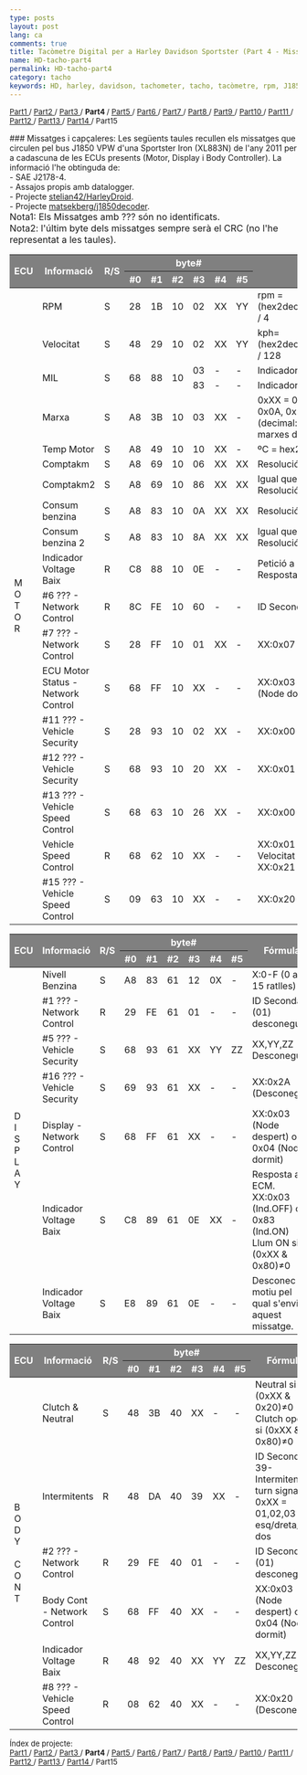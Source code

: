 ```yaml
---
type: posts
layout: post
lang: ca
comments: true
title: Tacòmetre Digital per a Harley Davidson Sportster (Part 4 - Missatges al bus)
name: HD-tacho-part4
permalink: HD-tacho-part4
category: tacho
keywords: HD, harley, davidson, tachometer, tacho, tacòmetre, rpm, J1850, missatges, ID, capçalera
---
```

<p>
<font size="2"> 
<a href="/HD-tacho-part1">Part1 </a>/
<a href="/HD-tacho-part2"> Part2 </a>/
<a href="/HD-tacho-part3"> Part3 </a>/
<b> Part4 </b>/
<a href="/HD-tacho-part5"> Part5 </a>/
<a href="/HD-tacho-part6"> Part6 </a>/
<a href="/HD-tacho-part7"> Part7 </a>/
<a href="/HD-tacho-part8"> Part8 </a>/
<a href="/HD-tacho-part9"> Part9 </a>/
<a href="/HD-tacho-part10"> Part10 </a>/
<a href="/HD-tacho-part11"> Part11 </a>/
<a href="/HD-tacho-part12"> Part12 </a>/
<a href="/HD-tacho-part13"> Part13 </a>/
<a href="/HD-tacho-part14"> Part14 </a>/
 Part15
 </font>
</p>
### Missatges i capçaleres:
Les següents taules recullen els missatges que circulen pel bus J1850 VPW d'una Sportster Iron (XL883N) de l'any 2011 per a cadascuna de les ECUs presents (Motor, Display i Body Controller). La informació l'he obtinguda de:<br>
- SAE J2178-4.<br>
- Assajos propis amb datalogger.<br>
- Projecte <a href="https://github.com/stelian42/HarleyDroid">stelian42/HarleyDroid</a>.<br>
- Projecte <a href=" https://github.com/matsekberg/j1850decoder">matsekberg/j1850decoder</a>.<br>
<font size="3">Nota1: Els Missatges amb ??? són no identificats.<br>
Nota2: l'últim byte dels missatges sempre serà el CRC (no l'he representat a les taules).</font>
<br>

<font size="2.5">
<table>
  <thead>
    <tr bgcolor="gray">
      <th rowspan="2"><font color="white">ECU</font></th>
      <th rowspan="2"><font color="white">Informació</font></th>
      <th rowspan="2"><font color="white">R/S</font></th>
      <th colspan="6"><font color="white">byte#</font></th>
      <th rowspan="2"><font color="white">Fórmula</font></th>
    </tr>
    <tr bgcolor="gray">
      <th><font color="white">#0</font></th>
      <th><font color="white">#1</font></th>
      <th><font color="white">#2</font></th>
      <th><font color="white">#3</font></th>
      <th><font color="white">#4</font></th>
      <th><font color="white">#5</font></th>
    </tr>
  </thead>
  <tbody>
    <tr>
      <td rowspan="19">M<br>O<BR>T<BR>O<BR>R</td>
      <td title="28 1B 10 02 XX YY">RPM</td>
      <td>S</td>
      <td>28</td>
      <td>1B</td>
      <td>10</td>
      <td>02</td>
      <td>XX</td>
      <td>YY</td>
      <td>rpm = (hex2dec(xx)*256+hex2dec(yy)) / 4</td>
    </tr>
    <tr>
      <td title="48 29 10 02 XX YY">Velocitat</td>
      <td>S</td>
      <td>48</td>
      <td>29</td>
      <td>10</td>
      <td>02</td>
      <td>XX</td>
      <td>YY</td>
      <td>kph= (hex2dec(xx)*256+hex2dec(yy)) / 128</td>
    </tr>
    <tr>
      <td rowspan="2" title="68 88 10 03">MIL</td>
      <td rowspan="2">S</td>
      <td rowspan="2">68</td>
      <td rowspan="2">88</td>
      <td rowspan="2">10</td>
      <td>03</td>
      <td>-</td>
      <td>-</td>
      <td>Indicador de fallada Actiu</td>
    </tr>
    <tr>
      <td title="68 88 10 83">83</td>
      <td>-</td>
      <td>-</td>
      <td>Indicador de fallada inactiu</td>
    </tr>
    <tr>
      <td title="A8 3B 10 03 XX">Marxa</td>
      <td>S</td>
      <td>A8</td>
      <td>3B</td>
      <td>10</td>
      <td>03</td>
      <td>XX</td>
      <td>-</td>
      <td>0xXX = 0x00, 0x02, 0x04, 0x08, 0x0A, 0x14 <br> (decimal: 0,2,4,8,10,20) per les marxes de 1era-5ena</td>
    </tr>
    <tr>
      <td title="A8 49 10 10 XX">Temp Motor</td>
      <td>S</td>
      <td>A8</td>
      <td>49</td>
      <td>10</td>
      <td>10</td>
      <td>XX</td>
      <td>-</td>
      <td>ºC = hex2dec(XX) - 40</td>
    </tr>
    <tr>
      <td title="A8 69 10 06 XX XX">Comptakm</td>
      <td>S</td>
      <td>A8</td>
      <td>69</td>
      <td>10</td>
      <td>06</td>
      <td>XX</td>
      <td>XX</td>
      <td>Resolució de bit=0,4 metres</td>
    </tr>
    <tr>
      <td title="A8 69 10 86 XX XX">Comptakm2</td>
      <td>S</td>
      <td>A8</td>
      <td>69</td>
      <td>10</td>
      <td>86</td>
      <td>XX</td>
      <td>XX</td>
      <td>Igual que l'anterior <br>Resolució de bit=0,4 metres</td>
    </tr>
    <tr>
      <td title="A8 83 10 0A XX XX">Consum benzina</td>
      <td>S</td>
      <td>A8</td>
      <td>83</td>
      <td>10</td>
      <td>0A</td>
      <td>XX</td>
      <td>XX</td>
      <td>Resolució de bit=0,00005 litres</td>
    </tr>
    <tr>
      <td title="A8 83 10 8A XX XX">Consum benzina 2</td>
      <td>S</td>
      <td>A8</td>
      <td>83</td>
      <td>10</td>
      <td>8A</td>
      <td>XX</td>
      <td>XX</td>
      <td>Igual que l'anterior <br>Resolució de bit=0,00005 litres</td>
    </tr>
    <tr>
      <td title="C8 88 10 0E">Indicador Voltage Baix</td>
      <td>R</td>
      <td>C8</td>
      <td>88</td>
      <td>10</td>
      <td>0E</td>
      <td>-</td>
      <td>-</td>
      <td>Petició a METER.<br>Resposta:C8 88 61</td>
    </tr>
    <tr>
      <td title="8C FE 10 60">#6 ??? - Network Control</td>
      <td>R</td>
      <td>8C</td>
      <td>FE</td>
      <td>10</td>
      <td>60</td>
      <td>-</td>
      <td>-</td>
      <td>ID Secondari (60) desconegut</td>
    </tr>
    <tr>
      <td title="28 FF 10 01 XX">#7 ??? - Network Control</td>
      <td>S</td>
      <td>28</td>
      <td>FF</td>
      <td>10</td>
      <td>01</td>
      <td>XX</td>
      <td>-</td>
      <td>XX:0x07 o 0x06 (Desconegut)</td>
    </tr>
    <tr>
      <td title="68 FF 10 XX">ECU Motor Status - Network Control</td>
      <td>S</td>
      <td>68</td>
      <td>FF</td>
      <td>10</td>
      <td>XX</td>
      <td>-</td>
      <td>-</td>
      <td>XX:0x03 (Node despert) o 0x04 (Node dormit)</td>
    </tr>
    <tr>
      <td title="28 93 10 02 XX">#11 ??? - Vehicle Security</td>
      <td>S</td>
      <td>28</td>
      <td>93</td>
      <td>10</td>
      <td>02</td>
      <td>XX</td>
      <td>-</td>
      <td>XX:0x00 (Desconegut)</td>
    </tr>
    <tr title="">
      <td title="68 93 10 20 XX">#12 ??? - Vehicle Security</td>
      <td>S</td>
      <td>68</td>
      <td>93</td>
      <td>10</td>
      <td>20</td>
      <td>XX</td>
      <td>-</td>
      <td>XX:0x01 (Desconegut)</td>
    </tr>
    <tr>
      <td title="68 63 10 26 XX">#13 ??? - Vehicle Speed Control</td>
      <td>S</td>
      <td>68</td>
      <td>63</td>
      <td>10</td>
      <td>26</td>
      <td>XX</td>
      <td>-</td>
      <td>XX:0x00 i 0x01 (Desconegut)</td>
    </tr>
    <tr>
      <td title="68 32 10 XX">Vehicle Speed Control</td>
      <td>R</td>
      <td>68</td>
      <td>62</td>
      <td>10</td>
      <td>XX</td>
      <td>-</td>
      <td>-</td>
      <td>XX:0x01 (Sistema Control Velocitat ON/OFF)<br> XX:0x21 (Botó ON/OFF actiu)</td>
    </tr>
    <tr>
      <td title="09 63 10 XX">#15 ??? - Vehicle Speed Control</td>
      <td>S</td>
      <td>09</td>
      <td>63</td>
      <td>10</td>
      <td>XX</td>
      <td>-</td>
      <td>-</td>
      <td>XX:0x20 (Desconegut)</td>
    </tr>

  </tbody>
</table>

<!--more-->

<table>
  <thead>
    <tr bgcolor="gray">
      <th rowspan="2"><font color="white">ECU</font></th>
      <th rowspan="2"><font color="white">Informació</font></th>
      <th rowspan="2"><font color="white">R/S</font></th>
      <th colspan="6"><font color="white">byte#</font></th>
      <th rowspan="2"><font color="white">Fórmula</font></th>
    </tr>
    <tr bgcolor="gray">
      <th><font color="white">#0</font></th>
      <th><font color="white">#1</font></th>
      <th><font color="white">#2</font></th>
      <th><font color="white">#3</font></th>
      <th><font color="white">#4</font></th>
      <th><font color="white">#5</font></th>
    </tr>
  </thead>
  <tbody>
    <tr>
      <td rowspan="7">D<br>I<BR>S<BR>P<BR>L<BR>A<BR>Y</td>
      <td title="A8 83 61 12 0X">Nivell Benzina</td>
      <td>S</td>
      <td>A8</td>
      <td>83</td>
      <td>61</td>
      <td>12</td>
      <td>0X</td>
      <td>-</td>
      <td>X:0-F (0 a 15 ratlles)</td>
    </tr>
    <tr>
      <td title="29 FE 61 01">#1 ??? - Network Control</td>
      <td>R</td>
      <td>29</td>
      <td>FE</td>
      <td>61</td>
      <td>01</td>
      <td>-</td>
      <td>-</td>
      <td>ID Secondari (01) desconegut</td>
    </tr>
    <tr>
      <td title="68 93 61 XX YY ZZ">#5 ??? - Vehicle Security</td>
      <td>S</td>
      <td>68</td>
      <td>93</td>
      <td>61</td>
      <td>XX</td>
      <td>YY</td>
      <td>ZZ</td>
      <td>XX,YY,ZZ Desconeguts</td>
    </tr>
    <tr>
      <td title="69 93 61 XX">#16 ??? - Vehicle Security</td>
      <td>S</td>
      <td>69</td>
      <td>93</td>
      <td>61</td>
      <td>XX</td>
      <td>-</td>
      <td>-</td>
      <td>XX:0x2A (Desconegut)</td>
    </tr>
    <tr>
      <td title="68 FF 61 XX">Display - Network Control</td>
      <td>S</td>
      <td>68</td>
      <td>FF</td>
      <td>61</td>
      <td>XX</td>
      <td>-</td>
      <td>-</td>
      <td>XX:0x03 (Node despert) o 0x04 (Node dormit)</td>
    </tr>
    <tr>
      <td title="C8 89 61 0E XX">Indicador Voltage Baix</td>
      <td>S</td>
      <td>C8</td>
      <td>89</td>
      <td>61</td>
      <td>0E</td>
      <td>XX</td>
      <td>-</td>
      <td>Resposta a ECM.<br>XX:0x03 (Ind.OFF) o 0x83 (Ind.ON)<br>Llum ON si (0xXX & 0x80)&#8800;0</td>
    </tr>
    <tr>
      <td title="E8 89 61 0E">Indicador Voltage Baix</td>
      <td>S</td>
      <td>E8</td>
      <td>89</td>
      <td>61</td>
      <td>0E</td>
      <td>-</td>
      <td>-</td>
      <td>Desconec el motiu pel qual s'envia aquest missatge.</td>
    </tr>

  </tbody>
</table>

<table>
  <thead>
    <tr bgcolor="gray">
      <th rowspan="2"><font color="white">ECU</font></th>
      <th rowspan="2"><font color="white">Informació</font></th>
      <th rowspan="2"><font color="white">R/S</font></th>
      <th colspan="6"><font color="white">byte#</font></th>
      <th rowspan="2"><font color="white">Fórmula</font></th>
    </tr>
    <tr bgcolor="gray">
      <th><font color="white">#0</font></th>
      <th><font color="white">#1</font></th>
      <th><font color="white">#2</font></th>
      <th><font color="white">#3</font></th>
      <th><font color="white">#4</font></th>
      <th><font color="white">#5</font></th>
    </tr>
  </thead>
  <tbody>
    <tr>
      <td rowspan="6">B<br>O<BR>D<BR>Y<BR> <BR>C<BR>O<BR>N<BR>T</td>
      <td title="48 3B 40 XX">Clutch & Neutral</td>
      <td>S</td>
      <td>48</td>
      <td>3B</td>
      <td>40</td>
      <td>XX</td>
      <td>-</td>
      <td>-</td>
      <td>Neutral si (0xXX & 0x20)&#8800;0<br>Clutch open si (0xXX & 0x80)&#8800;0</td>
    </tr>
    <tr>
      <td title="48 DA 40 39 XX">Intermitents</td>
      <td>R</td>
      <td>48</td>
      <td>DA</td>
      <td>40</td>
      <td>39</td>
      <td>XX</td>
      <td>-</td>
      <td>ID Secondari 39-Intermitents<br>turn signals, 0xXX = 01,02,03 per esq/dreta/els dos </td>
    </tr>
    <tr>
      <td title="29 FE 40 01">#2 ??? - Network Control</td>
      <td>R</td>
      <td>29</td>
      <td>FE</td>
      <td>40</td>
      <td>01</td>
      <td>-</td>
      <td>-</td>
      <td>ID Secondari (01) desconegut</td>
    </tr>
    <tr>
      <td title="68 FF 40 XX">Body Cont - Network Control</td>
      <td>S</td>
      <td>68</td>
      <td>FF</td>
      <td>40</td>
      <td>XX</td>
      <td>-</td>
      <td>-</td>
      <td>XX:0x03 (Node despert) o 0x04 (Node dormit)</td>
    </tr>
    <tr>
      <td title="48 92 40 XX YY">Indicador Voltage Baix</td>
      <td>R</td>
      <td>48</td>
      <td>92</td>
      <td>40</td>
      <td>XX</td>
      <td>YY</td>
      <td>ZZ</td>
      <td>XX,YY,ZZ Desconeguts</td>
    </tr>
    <tr>
      <td title="08 62 40 XX">#8 ??? - Vehicle Speed Control</td>
      <td>R</td>
      <td>08</td>
      <td>62</td>
      <td>40</td>
      <td>XX</td>
      <td>-</td>
      <td>-</td>
      <td>XX:0x20 (Desconegut)</td>
    </tr>

  </tbody>
</table>

</font>


<p>
<font size="2"> 
Índex de projecte:<br>
<a href="/HD-tacho-part1">Part1 </a>/
<a href="/HD-tacho-part2"> Part2 </a>/
<a href="/HD-tacho-part3"> Part3 </a>/
<b> Part4 </b>/
<a href="/HD-tacho-part5"> Part5 </a>/
<a href="/HD-tacho-part6"> Part6 </a>/
<a href="/HD-tacho-part7"> Part7 </a>/
<a href="/HD-tacho-part8"> Part8 </a>/
<a href="/HD-tacho-part9"> Part9 </a>/
<a href="/HD-tacho-part10"> Part10 </a>/
<a href="/HD-tacho-part11"> Part11 </a>/
<a href="/HD-tacho-part12"> Part12 </a>/
<a href="/HD-tacho-part13"> Part13 </a>/
<a href="/HD-tacho-part14"> Part14 </a>/
 Part15
 </font>
</p>
